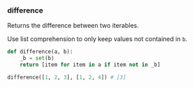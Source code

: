 ### difference

Returns the difference between two iterables.

Use list comprehension to only keep values not contained in `b`.

```python
def difference(a, b):
    _b = set(b)
    return [item for item in a if item not in _b]
```
``` python
difference([1, 2, 3], [1, 2, 4]) # [3]
```
